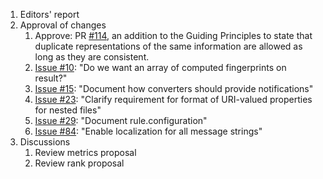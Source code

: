 1. Editors' report
2. Approval of changes
    1. Approve: PR [#114](https://github.com/oasis-tcs/sarif-spec/issues/114), an addition to the Guiding Principles to state that duplicate representations of the same information are allowed as long as they are consistent.
    2. [Issue #10](https://github.com/oasis-tcs/sarif-spec/issues/10): "Do we want an array of computed fingerprints on result?"
    3. [Issue #15](https://github.com/oasis-tcs/sarif-spec/issues/15): "Document how converters should provide notifications"
    4. [Issue #23](https://github.com/oasis-tcs/sarif-spec/issues/23): "Clarify requirement for format of URI-valued properties for nested files"
    5. [Issue #29](https://github.com/oasis-tcs/sarif-spec/issues/29): "Document rule.configuration"
    6. [Issue #84](https://github.com/oasis-tcs/sarif-spec/issues/84): "Enable localization for all message strings"
3. Discussions
    1. Review metrics proposal
    2. Review rank proposal

